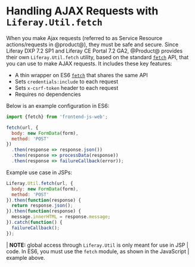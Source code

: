 # Handling AJAX Requests with `Liferay.Util.fetch`

When you make Ajax requests (referred to as Service Resource actions/requests in 
@product@), they must be safe and secure. Since Liferay DXP 7.2 SP1 and Liferay 
CE Portal 7.2 GA2, @Product@ provides their own `Liferay.Util.fetch` utility, 
based on the standard [`fetch`](https://fetch.spec.whatwg.org/) API, that you 
can use to make AJAX requests. It includes these key features:

- A thin wrapper on ES6 [`fetch`](https://fetch.spec.whatwg.org/) that shares 
  the same API
- Sets `credentials:include` to each request
- Sets `x-csrf-token` header to each request
- Requires no dependencies

Below is an example configuration in ES6:

```JavaScript
import {fetch} from 'frontend-js-web';

fetch(url, {
  body: new FormData(form),
  method: 'POST'
})
  .then(response => response.json())
  .then(response => processData(response))
  .then(response => failureCallback(error));
```

Example use case in JSPs:

```JavaScript
Liferay.Util.fetch(url, {
  body: new FormData(form),
  method: 'POST'
}).then(function(response) {
  return response.json();
}).then(function(response) {
  message.innerHTML = response.message;
}).catch(function() {
  failureCallback();
});
```

| **NOTE:** global access through `Liferay.Util` is only meant for use in JSP 
| code. In ES6, you must use the `fetch` module, as shown in the JavaScript 
| example above.